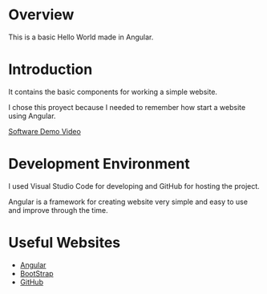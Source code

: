 # Overview

This is a basic Hello World made in Angular.

# Introduction

It contains the basic components for working a simple website. 

I chose this proyect because I needed to remember how start a website using Angular. 

[Software Demo Video](https://youtu.be/vgCvEcJZWZY)

# Development Environment

I used Visual Studio Code for developing and GitHub for hosting the project.

Angular is a framework for creating website very simple and easy to use and improve through the time.

# Useful Websites

* [Angular](https://angular.dev/)
* [BootStrap](https://getbootstrap.com/)
* [GitHub](https://github.com/) 